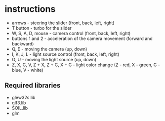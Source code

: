 # instructions
* arrows - steering the slider (front, back, left, right)
* T button - turbo for the slider
* W, S, A, D, mouse - camera control (front, back, left, right)
* buttons 1 and 2 - acceleration of the camera movement (forward and backward)
* Q, E - moving the camera (up, down)
* I, K, J, L - light source control (front, back, left, right)
* O, U - moving the light source (up, down)
* Z, X, C, V, Z + X, Z + C, X + C - light color change (Z - red, X - green, C - blue, V - white)
 ## Required libraries
 * glew32s.lib
 * glf3.lib
 * SOIL.lib
 * glm
